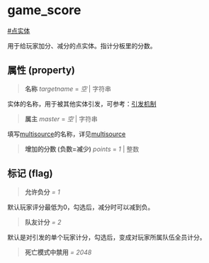 # game_score
[#点实体](wiki/point_entity)

用于给玩家加分、减分的点实体。指计分板里的分数。

## 属性 (property)
> **名称** *targetname* = *空* | 字符串

实体的名称，用于被其他实体引发，可参考：[引发机制](wiki/trigger)

> **属主** *master* = *空* | 字符串

填写[multisource](wiki/entity/multisource)的名称，详见[multisource](wiki/entity/multisource)

> **增加的分数 (负数=减少)** *points* = *1* | 整数

## 标记 (flag)
> **允许负分** *= 1*

默认玩家评分最低为0，勾选后，减分时可以减到负。

> **队友计分** *= 2*

默认是对引发的单个玩家计分，勾选后，变成对玩家所属队伍全员计分。

> **死亡模式中禁用** *= 2048*


